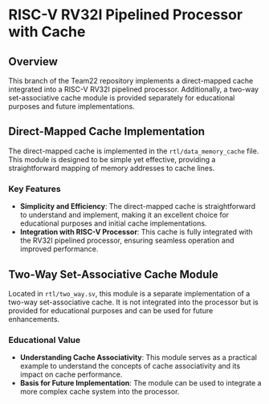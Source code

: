 # RISC-V RV32I Pipelined Processor with Cache

## Overview

This branch of the Team22 repository implements a direct-mapped cache integrated into a RISC-V RV32I pipelined processor. Additionally, a two-way set-associative cache module is provided separately for educational purposes and future implementations.

## Direct-Mapped Cache Implementation

The direct-mapped cache is implemented in the `rtl/data_memory_cache` file. This module is designed to be simple yet effective, providing a straightforward mapping of memory addresses to cache lines.

### Key Features

- **Simplicity and Efficiency**: The direct-mapped cache is straightforward to understand and implement, making it an excellent choice for educational purposes and initial cache implementations.
- **Integration with RISC-V Processor**: This cache is fully integrated with the RV32I pipelined processor, ensuring seamless operation and improved performance.

## Two-Way Set-Associative Cache Module

Located in `rtl/two_way.sv`, this module is a separate implementation of a two-way set-associative cache. It is not integrated into the processor but is provided for educational purposes and can be used for future enhancements. 

### Educational Value

- **Understanding Cache Associativity**: This module serves as a practical example to understand the concepts of cache associativity and its impact on cache performance.
- **Basis for Future Implementation**: The module can be used to integrate a more complex cache system into the processor.